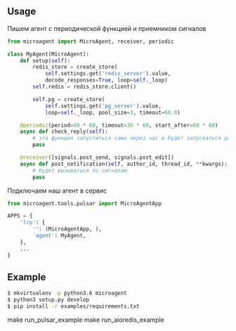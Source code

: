 ## Usage ##

Пишем агент с периодической функцией и приемником сигналов

```python
from microagent import MicroAgent, receiver, periodic

class MyAgent(MicroAgent):
    def setup(self):
        redis_store = create_store(
            self.settings.get('redis_server').value,
            decode_responses=True, loop=self._loop)
        self.redis = redis_store.client()

        self.pg = create_store(
            self.settings.get('pg_server').value,
            loop=self._loop, pool_size=3, timeout=60.0)

    @periodic(period=60 * 60, timeout=30 * 60, start_after=60 * 60)
    async def check_reply(self):
        # эта функция запуститься сама через час и будет запускаться раз в час
        pass

    @receiver([signals.post_send, signals.post_edit])
    async def post_notification(self, author_id, thread_id, **kwargs):
        # будет вызываться по сигналам
        pass
```

Подключаем наш агент в сервис

```python
from microagent.tools.pulsar import MicroAgentApp

APPS = {
    'lrp': {
        '': (MicroAgentApp, ),
        'agent': MyAgent,
    },
    ...
}
```


## Example ##

```bash
$ mkvirtualenv -p python3.6 microagent
$ python3 setup.py develop
$ pip install -r examples/requirements.txt
```

make run_pulsar_example
make run_aioredis_example

